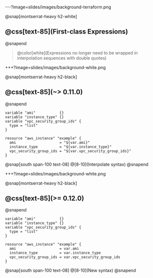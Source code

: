 ---?image=slides/images/background-terraform.png

@snap[montserrat-heavy h2-white]
## @css[text-85](First-class Expressions)
@snapend

> @color[white](Expressions no longer need to be wrapped in interpolation sequences with double quotes)

+++?image=slides/images/background-white.png

@snap[montserrat-heavy h2-black]
## @css[text-85](~> 0.11.0)
@snapend

```
variable "ami"           {}
variable "instance_type" {}
variable "vpc_security_group_ids" {
  type = "list"
}

resource "aws_instance" "example" {
  ami                    = "${var.ami}"
  instance_type          = "${var.instance_type}"
  vpc_security_group_ids = "${var.vpc_security_group_ids}"
}
```

@snap[south span-100 text-08]
@[8-10](Interpolate syntax)
@snapend

+++?image=slides/images/background-white.png

@snap[montserrat-heavy h2-black]
## @css[text-85](>= 0.12.0)
@snapend

```
variable "ami"           {}
variable "instance_type" {}
variable "vpc_security_group_ids" {
  type = "list"
}

resource "aws_instance" "example" {
  ami                    = var.ami
  instance_type          = var.instance_type
  vpc_security_group_ids = var.vpc_security_group_ids
}
```

@snap[south span-100 text-08]
@[8-10](New syntax)
@snapend
